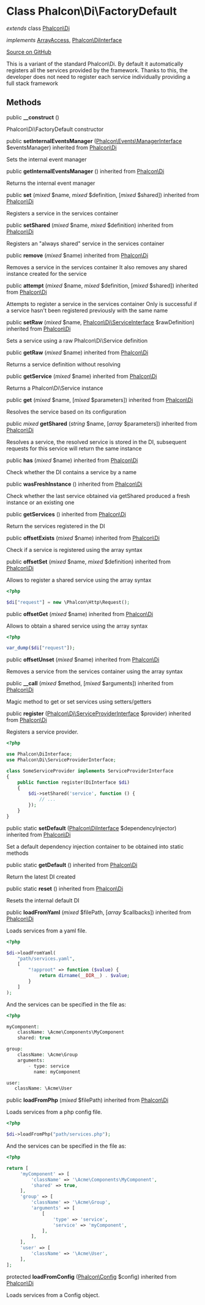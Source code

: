 # Class **Phalcon\\Di\\FactoryDefault**

*extends* class [Phalcon\Di](/[[language]]/[[version]]/api/Phalcon_Di)

*implements* [ArrayAccess](http://php.net/manual/en/class.arrayaccess.php), [Phalcon\DiInterface](/[[language]]/[[version]]/api/Phalcon_DiInterface)

<a href="https://github.com/phalcon/cphalcon/blob/master/phalcon/di/factorydefault.zep" class="btn btn-default btn-sm">Source on GitHub</a>

This is a variant of the standard Phalcon\\Di. By default it automatically
registers all the services provided by the framework. Thanks to this, the developer does not need
to register each service individually providing a full stack framework


## Methods
public  **__construct** ()

Phalcon\\Di\\FactoryDefault constructor



public  **setInternalEventsManager** ([Phalcon\Events\ManagerInterface](/[[language]]/[[version]]/api/Phalcon_Events_ManagerInterface) $eventsManager) inherited from [Phalcon\Di](/[[language]]/[[version]]/api/Phalcon_Di)

Sets the internal event manager



public  **getInternalEventsManager** () inherited from [Phalcon\Di](/[[language]]/[[version]]/api/Phalcon_Di)

Returns the internal event manager



public  **set** (*mixed* $name, *mixed* $definition, [*mixed* $shared]) inherited from [Phalcon\Di](/[[language]]/[[version]]/api/Phalcon_Di)

Registers a service in the services container



public  **setShared** (*mixed* $name, *mixed* $definition) inherited from [Phalcon\Di](/[[language]]/[[version]]/api/Phalcon_Di)

Registers an "always shared" service in the services container



public  **remove** (*mixed* $name) inherited from [Phalcon\Di](/[[language]]/[[version]]/api/Phalcon_Di)

Removes a service in the services container
It also removes any shared instance created for the service



public  **attempt** (*mixed* $name, *mixed* $definition, [*mixed* $shared]) inherited from [Phalcon\Di](/[[language]]/[[version]]/api/Phalcon_Di)

Attempts to register a service in the services container
Only is successful if a service hasn't been registered previously
with the same name



public  **setRaw** (*mixed* $name, [Phalcon\Di\ServiceInterface](/[[language]]/[[version]]/api/Phalcon_Di_ServiceInterface) $rawDefinition) inherited from [Phalcon\Di](/[[language]]/[[version]]/api/Phalcon_Di)

Sets a service using a raw Phalcon\\Di\\Service definition



public  **getRaw** (*mixed* $name) inherited from [Phalcon\Di](/[[language]]/[[version]]/api/Phalcon_Di)

Returns a service definition without resolving



public  **getService** (*mixed* $name) inherited from [Phalcon\Di](/[[language]]/[[version]]/api/Phalcon_Di)

Returns a Phalcon\\Di\\Service instance



public  **get** (*mixed* $name, [*mixed* $parameters]) inherited from [Phalcon\Di](/[[language]]/[[version]]/api/Phalcon_Di)

Resolves the service based on its configuration



public *mixed* **getShared** (*string* $name, [*array* $parameters]) inherited from [Phalcon\Di](/[[language]]/[[version]]/api/Phalcon_Di)

Resolves a service, the resolved service is stored in the DI, subsequent
requests for this service will return the same instance



public  **has** (*mixed* $name) inherited from [Phalcon\Di](/[[language]]/[[version]]/api/Phalcon_Di)

Check whether the DI contains a service by a name



public  **wasFreshInstance** () inherited from [Phalcon\Di](/[[language]]/[[version]]/api/Phalcon_Di)

Check whether the last service obtained via getShared produced a fresh instance or an existing one



public  **getServices** () inherited from [Phalcon\Di](/[[language]]/[[version]]/api/Phalcon_Di)

Return the services registered in the DI



public  **offsetExists** (*mixed* $name) inherited from [Phalcon\Di](/[[language]]/[[version]]/api/Phalcon_Di)

Check if a service is registered using the array syntax



public  **offsetSet** (*mixed* $name, *mixed* $definition) inherited from [Phalcon\Di](/[[language]]/[[version]]/api/Phalcon_Di)

Allows to register a shared service using the array syntax

```php
<?php

$di["request"] = new \Phalcon\Http\Request();

```



public  **offsetGet** (*mixed* $name) inherited from [Phalcon\Di](/[[language]]/[[version]]/api/Phalcon_Di)

Allows to obtain a shared service using the array syntax

```php
<?php

var_dump($di["request"]);

```



public  **offsetUnset** (*mixed* $name) inherited from [Phalcon\Di](/[[language]]/[[version]]/api/Phalcon_Di)

Removes a service from the services container using the array syntax



public  **__call** (*mixed* $method, [*mixed* $arguments]) inherited from [Phalcon\Di](/[[language]]/[[version]]/api/Phalcon_Di)

Magic method to get or set services using setters/getters



public  **register** ([Phalcon\Di\ServiceProviderInterface](/[[language]]/[[version]]/api/Phalcon_Di_ServiceProviderInterface) $provider) inherited from [Phalcon\Di](/[[language]]/[[version]]/api/Phalcon_Di)

Registers a service provider.

```php
<?php

use Phalcon\DiInterface;
use Phalcon\Di\ServiceProviderInterface;

class SomeServiceProvider implements ServiceProviderInterface
{
    public function register(DiInterface $di)
    {
        $di->setShared('service', function () {
            // ...
        });
    }
}

```



public static  **setDefault** ([Phalcon\DiInterface](/[[language]]/[[version]]/api/Phalcon_DiInterface) $dependencyInjector) inherited from [Phalcon\Di](/[[language]]/[[version]]/api/Phalcon_Di)

Set a default dependency injection container to be obtained into static methods



public static  **getDefault** () inherited from [Phalcon\Di](/[[language]]/[[version]]/api/Phalcon_Di)

Return the latest DI created



public static  **reset** () inherited from [Phalcon\Di](/[[language]]/[[version]]/api/Phalcon_Di)

Resets the internal default DI



public  **loadFromYaml** (*mixed* $filePath, [*array* $callbacks]) inherited from [Phalcon\Di](/[[language]]/[[version]]/api/Phalcon_Di)

Loads services from a yaml file.

```php
<?php

$di->loadFromYaml(
    "path/services.yaml",
    [
        "!approot" => function ($value) {
            return dirname(__DIR__) . $value;
        }
    ]
);

```
And the services can be specified in the file as:

```php
<?php

myComponent:
    className: \Acme\Components\MyComponent
    shared: true

group:
    className: \Acme\Group
    arguments:
        - type: service
          name: myComponent

user:
   className: \Acme\User

```



public  **loadFromPhp** (*mixed* $filePath) inherited from [Phalcon\Di](/[[language]]/[[version]]/api/Phalcon_Di)

Loads services from a php config file.

```php
<?php

$di->loadFromPhp("path/services.php");

```
And the services can be specified in the file as:

```php
<?php

return [
     'myComponent' => [
         'className' => '\Acme\Components\MyComponent',
         'shared' => true,
     ],
     'group' => [
         'className' => '\Acme\Group',
         'arguments' => [
             [
                 'type' => 'service',
                 'service' => 'myComponent',
             ],
         ],
     ],
     'user' => [
         'className' => '\Acme\User',
     ],
];

```



protected  **loadFromConfig** ([Phalcon\Config](/[[language]]/[[version]]/api/Phalcon_Config) $config) inherited from [Phalcon\Di](/[[language]]/[[version]]/api/Phalcon_Di)

Loads services from a Config object.




